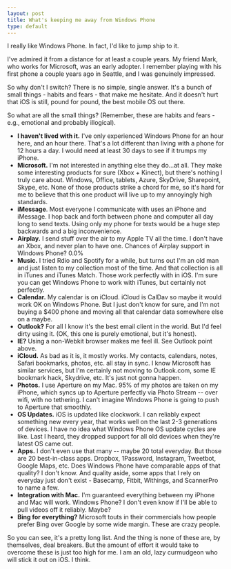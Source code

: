 ```yaml
---
layout: post
title: What's keeping me away from Windows Phone
type: default
---
```

I really like Windows Phone. In fact, I'd like to jump ship to it.

I've admired it from a distance for at least a couple years. My friend Mark, who works for Microsoft, was an early adopter. I remember playing with his first phone a couple years ago in Seattle, and I was genuinely impressed.

So why don't I switch? There is no simple, single answer. It's a bunch of small things - habits and fears - that make me hesitate. And it doesn't hurt that iOS is still, pound for pound, the best mobile OS out there.

So what are all the small things? (Remember, these are habits and fears - e.g., emotional and probably illogical).

- **I haven't lived with it.** I've only experienced Windows Phone for an hour here, and an hour there. That's a lot different than living with a phone for 12 hours a day. I would need at least 30 days to see if it trumps my iPhone.
- **Microsoft.** I'm not interested in anything else they do...at all. They make some interesting products for sure (Xbox + Kinect), but there's nothing I truly care about. Windows, Office, tablets, Azure, SkyDrive, Sharepoint, Skype, etc. None of those products strike a chord for me, so it's hard for me to believe that this one product will live up to my annoyingly high standards.
- **iMessage**. Most everyone I communicate with uses an iPhone and iMessage. I hop back and forth between phone and computer all day long to send texts. Using only my phone for texts would be a huge step backwards and a big inconvenience.
- **Airplay.** I send stuff over the air to my Apple TV all the time. I don't have an Xbox, and never plan to have one. Chances of Airplay support in Windows Phone? 0.0%
- **Music.** I tried Rdio and Spotify for a while, but turns out I'm an old man and just listen to my collection most of the time. And that collection is all in iTunes and iTunes Match. Those work perfectly with in iOS. I'm sure you can get Windows Phone to work with iTunes, but certainly not perfectly.
- **Calendar.** My calendar is on iCloud. iCloud is CalDav so maybe it would work OK on Windows Phone. But I just don't know for sure, and I'm not buying a $400 phone and moving all that calendar data somewhere else on a maybe.
- **Outlook?** For all I know it's the best email client in the world. But I'd feel dirty using it. (OK, this one is purely emotional, but it's honest).
- **IE?** Using a non-Webkit browser makes me feel ill. See Outlook point above.
- **iCloud.** As bad as it is, it mostly works. My contacts, calendars, notes, Safari bookmarks, photos, etc. all stay in sync. I know Microsoft has similar services, but I'm certainly not moving to Outlook.com, some IE bookmark hack, Skydrive, etc. It's just not gonna happen.
- **Photos.** I use Aperture on my Mac. 95% of my photos are taken on my iPhone, which syncs up to Aperture perfectly via Photo Stream -- over wifi, with no tethering. I can't imagine Windows Phone is going to push to Aperture that smoothly.
- **OS Updates.** iOS is updated like clockwork. I can reliably expect something new every year, that works well on the last 2-3 generations of devices. I have no idea what Windows Phone OS update cycles are like. Last I heard, they dropped support for all old devices when they're latest OS came out.
- **Apps.** I don't even use that many -- maybe 20 total everyday. But those are 20 best-in-class apps. Dropbox, 1Password, Instagram, Tweetbot, Google Maps, etc. Does Windows Phone have comparable apps of that quality? I don't know. And quality aside, some apps that I rely on everyday just don't exist - Basecamp, Fitbit, Withings, and ScannerPro to name a few.
- **Integration with Mac.** I'm guaranteed everything between my iPhone and Mac will work. Windows Phone? I don't even know if I'll be able to pull videos off it reliably. Maybe?
- **Bing for everything?** Microsoft touts in their commercials how people prefer Bing over Google by some wide margin. These are crazy people.

So you can see, it's a pretty long list. And the thing is none of these are, by themselves, deal breakers. But the amount of effort it would take to overcome these is just too high for me. I am an old, lazy curmudgeon who will stick it out on iOS. I think.

